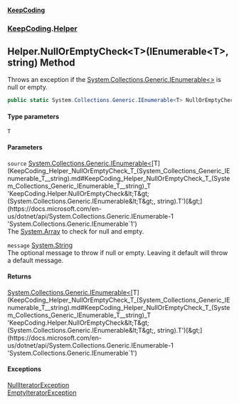 #### [KeepCoding](index.md 'index')
### [KeepCoding](KeepCoding.md 'KeepCoding').[Helper](KeepCoding_Helper.md 'KeepCoding.Helper')
## Helper.NullOrEmptyCheck&lt;T&gt;(IEnumerable&lt;T&gt;, string) Method
Throws an exception if the [System.Collections.Generic.IEnumerable&lt;&gt;](https://docs.microsoft.com/en-us/dotnet/api/System.Collections.Generic.IEnumerable-1 'System.Collections.Generic.IEnumerable`1') is null or empty.  
```csharp
public static System.Collections.Generic.IEnumerable<T> NullOrEmptyCheck<T>(this System.Collections.Generic.IEnumerable<T> source, string message=null);
```
#### Type parameters
<a name='KeepCoding_Helper_NullOrEmptyCheck_T_(System_Collections_Generic_IEnumerable_T__string)_T'></a>
`T`  
  
#### Parameters
<a name='KeepCoding_Helper_NullOrEmptyCheck_T_(System_Collections_Generic_IEnumerable_T__string)_source'></a>
`source` [System.Collections.Generic.IEnumerable&lt;](https://docs.microsoft.com/en-us/dotnet/api/System.Collections.Generic.IEnumerable-1 'System.Collections.Generic.IEnumerable`1')[T](KeepCoding_Helper_NullOrEmptyCheck_T_(System_Collections_Generic_IEnumerable_T__string).md#KeepCoding_Helper_NullOrEmptyCheck_T_(System_Collections_Generic_IEnumerable_T__string)_T 'KeepCoding.Helper.NullOrEmptyCheck&lt;T&gt;(System.Collections.Generic.IEnumerable&lt;T&gt;, string).T')[&gt;](https://docs.microsoft.com/en-us/dotnet/api/System.Collections.Generic.IEnumerable-1 'System.Collections.Generic.IEnumerable`1')  
The [System.Array](https://docs.microsoft.com/en-us/dotnet/api/System.Array 'System.Array') to check for null and empty.
  
<a name='KeepCoding_Helper_NullOrEmptyCheck_T_(System_Collections_Generic_IEnumerable_T__string)_message'></a>
`message` [System.String](https://docs.microsoft.com/en-us/dotnet/api/System.String 'System.String')  
The optional message to throw if null or empty. Leaving it default will throw a default message.
  
#### Returns
[System.Collections.Generic.IEnumerable&lt;](https://docs.microsoft.com/en-us/dotnet/api/System.Collections.Generic.IEnumerable-1 'System.Collections.Generic.IEnumerable`1')[T](KeepCoding_Helper_NullOrEmptyCheck_T_(System_Collections_Generic_IEnumerable_T__string).md#KeepCoding_Helper_NullOrEmptyCheck_T_(System_Collections_Generic_IEnumerable_T__string)_T 'KeepCoding.Helper.NullOrEmptyCheck&lt;T&gt;(System.Collections.Generic.IEnumerable&lt;T&gt;, string).T')[&gt;](https://docs.microsoft.com/en-us/dotnet/api/System.Collections.Generic.IEnumerable-1 'System.Collections.Generic.IEnumerable`1')  
#### Exceptions
[NullIteratorException](KeepCoding_NullIteratorException.md 'KeepCoding.NullIteratorException')  
[EmptyIteratorException](KeepCoding_EmptyIteratorException.md 'KeepCoding.EmptyIteratorException')  
